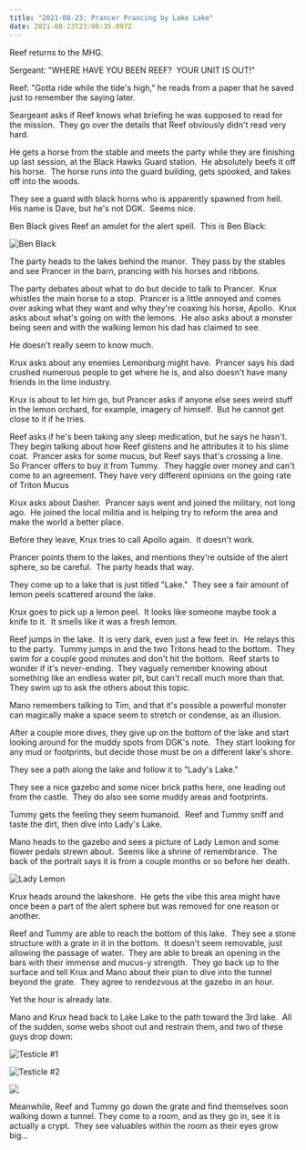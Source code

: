 ```yaml
---
title: "2021-08-23: Prancer Prancing by Lake Lake"
date: 2021-08-23T23:00:35.097Z
---
```

<!--StartFragment-->

Reef returns to the MHG.

Sergeant: "WHERE HAVE YOU BEEN REEF?  YOUR UNIT IS OUT!"

Reef: "Gotta ride while the tide's high," he reads from a paper that he saved just to remember the saying later.

Seargeant asks if Reef knows what briefing he was supposed to read for the mission.  They go over the details that Reef obviously didn't read very hard.

He gets a horse from the stable and meets the party while they are finishing up last session, at the Black Hawks Guard station.  He absolutely beefs it off his horse.  The horse runs into the guard building, gets spooked, and takes off into the woods.

They see a guard with black horns who is apparently spawned from hell.  His name is Dave, but he's not DGK.  Seems nice.

Ben Black gives Reef an amulet for the alert spell.  This is Ben Black:

![Ben Black](/img/ben-black.png)

The party heads to the lakes behind the manor.  They pass by the stables and see Prancer in the barn, prancing with his horses and ribbons.

The party debates about what to do but decide to talk to Prancer.  Krux whistles the main horse to a stop.  Prancer is a little annoyed and comes over asking what they want and why they're coaxing his horse, Apollo.  Krux asks about what's going on with the lemons.  He also asks about a monster being seen and with the walking lemon his dad has claimed to see.

He doesn't really seem to know much.

Krux asks about any enemies Lemonburg might have.  Prancer says his dad crushed numerous people to get where he is, and also doesn't have many friends in the lime industry.

Krux is about to let him go, but Prancer asks if anyone else sees weird stuff in the lemon orchard, for example, imagery of himself.  But he cannot get close to it if he tries.

Reef asks if he's been taking any sleep medication, but he says he hasn't.  They begin talking about how Reef glistens and he attributes it to his slime coat.  Prancer asks for some mucus, but Reef says that's crossing a line.  So Prancer offers to buy it from Tummy.  They haggle over money and can't come to an agreement.  They have very different opinions on the going rate of Triton Mucus

Krux asks about Dasher.  Prancer says went and joined the military, not long ago.  He joined the local militia and is helping try to reform the area and make the world a better place.

Before they leave, Krux tries to call Apollo again.  It doesn't work.

Prancer points them to the lakes, and mentions they're outside of the alert sphere, so be careful.  The party heads that way.

They come up to a lake that is just titled "Lake."  They see a fair amount of lemon peels scattered around the lake.

Krux goes to pick up a lemon peel.  It looks like someone maybe took a knife to it.  It smells like it was a fresh lemon.

Reef jumps in the lake.  It is very dark, even just a few feet in.  He relays this to the party.  Tummy jumps in and the two Tritons head to the bottom.  They swim for a couple good minutes and don't hit the bottom.  Reef starts to wonder if it's never-ending.  They vaguely remember knowing about something like an endless water pit, but can't recall much more than that.  They swim up to ask the others about this topic.

Mano remembers talking to Tim, and that it's possible a powerful monster can magically make a space seem to stretch or condense, as an illusion.

After a couple more dives, they give up on the bottom of the lake and start looking around for the muddy spots from DGK's note.  They start looking for any mud or footprints, but decide those must be on a different lake's shore. 

They see a path along the lake and follow it to "Lady's Lake."

They see a nice gazebo and some nicer brick paths here, one leading out from the castle.  They do also see some muddy areas and footprints.

Tummy gets the feeling they seem humanoid.  Reef and Tummy sniff and taste the dirt, then dive into Lady's Lake. 

Mano heads to the gazebo and sees a picture of Lady Lemon and some flower pedals strewn about.  Seems like a shrine of remembrance.  The back of the portrait says it is from a couple months or so before her death.

![Lady Lemon](/img/lady-lemon.png)

Krux heads around the lakeshore.  He gets the vibe this area might have once been a part of the alert sphere but was removed for one reason or another.

Reef and Tummy are able to reach the bottom of this lake.  They see a stone structure with a grate in it in the bottom.  It doesn't seem removable, just allowing the passage of water.  They are able to break an opening in the bars with their immense and mucus-y strength.  They go back up to the surface and tell Krux and Mano about their plan to dive into the tunnel beyond the grate.  They agree to rendezvous at the gazebo in an hour.

Yet the hour is already late.

Mano and Krux head back to Lake Lake to the path toward the 3rd lake.  All of the sudden, some webs shoot out and restrain them, and two of these guys drop down:

![Testicle #1](/img/thing-in-lemonburg-forest.png)

![Testicle #2](/img/thing-in-lemonburg-forest2.png)

![](file:///C:/Users/austi/AppData/Local/Temp/msohtmlclip1/01/clip_image004.png)

Meanwhile, Reef and Tummy go down the grate and find themselves soon walking down a tunnel. They come to a room, and as they go in, see it is actually a crypt.  They see valuables within the room as their eyes grow big…

<!--EndFragment-->
